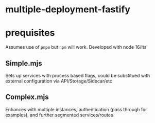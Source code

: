 # multiple-deployment-fastify

# prequisites
Assumes use of `pnpm` but `npm` will work. Developed with node 16/lts

## Simple.mjs
Sets up services with process based flags, could be substitued with external configuration via API/Storage/Sidecar/etc

## Complex.mjs
Enhances with multiple instances, authentication (pass through for examples), and further segmented services/routes
